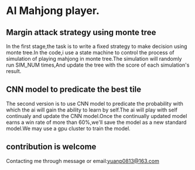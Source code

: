 
# AI Mahjong player. 


## Margin attack strategy using monte tree ##
In the first stage,the task is to write a fixed strategy to make decision using monte tree.In the code,i use a state machine to control the process of simulation of playing mahjong in monte tree.The simulation will randomly run SIM_NUM times,And update the tree with the score of each simulation's result.  

## CNN model to predicate the best tile ##
The second version is to use CNN model to predicate the probability with which the ai will gain the ability to learn by self.The ai will play with self continualy and update the CNN model.Once the continually updated model earns a win rate of more than 60%,we'll save the model as a new standard model.We may use a gpu cluster to train the model.

## contribution is welcome ##
Contacting me through message or email:yuanp0813@163.com
